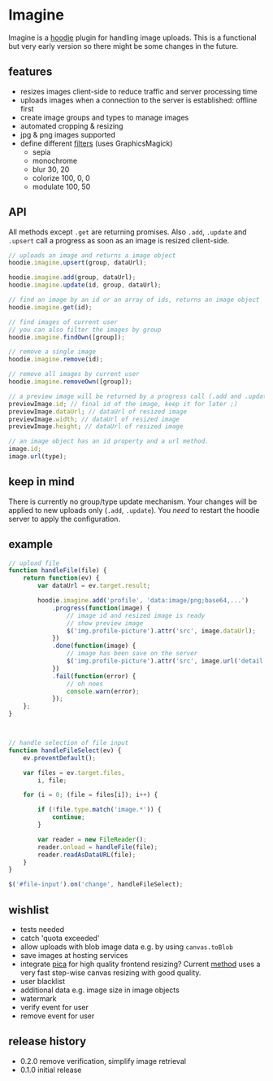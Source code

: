 # Imagine

Imagine is a [hoodie](//hood.ie) plugin for handling image uploads. This is a functional but very early version so there might be some changes in the future.

## features
- resizes images client-side to reduce traffic and server processing time
- uploads images when a connection to the server is established: offline first
- create image groups and types to manage images
- automated cropping & resizing
- jpg & png images supported
- define different [filters](http://aheckmann.github.io/gm/docs.html) (uses GraphicsMagick)
    + sepia
    + monochrome
    + blur 30, 20
    + colorize 100, 0, 0
    + modulate 100, 50


## API
All methods except `.get` are returning promises. Also `.add`, `.update` and `.upsert` call a progress as soon as an image is resized client-side.
```javascript
// uploads an image and returns a image object
hoodie.imagine.upsert(group, dataUrl);

hoodie.imagine.add(group, dataUrl);
hoodie.imagine.update(id, group, dataUrl);

// find an image by an id or an array of ids, returns an image object
hoodie.imagine.get(id);

// find images of current user
// you can also filter the images by group
hoodie.imagine.findOwn([group]);

// remove a single image
hoodie.imagine.remove(id);

// remove all images by current user
hoodie.imagine.removeOwn([group]);

// a preview image will be returned by a progress call (.add and .update only)
previewImage.id; // final id of the image, keep it for later ;)
previewImage.dataUrl; // dataUrl of resized image
previewImage.width; // dataUrl of resized image
previewImage.height; // dataUrl of resized image

// an image object has an id property and a url method. 
image.id;
image.url(type);
```


## keep in mind
There is currently no group/type update mechanism. Your changes will be applied to new uploads only (`.add`, `.update`). You *need* to restart the hoodie server to apply the configuration.


## example
```javascript
// upload file
function handleFile(file) {
    return function(ev) {
        var dataUrl = ev.target.result;

        hoodie.imagine.add('profile', 'data:image/png;base64,...')
            .progress(function(image) {
                // image id and resized image is ready                
                // show preview image
                $('img.profile-picture').attr('src', image.dataUrl);
            })
            .done(function(image) {
                // image has been save on the server
                $('img.profile-picture').attr('src', image.url('detail'));
            })
            .fail(function(error) {
                // oh noes
                console.warn(error);
            });        
    };
}



// handle selection of file input
function handleFileSelect(ev) {
    ev.preventDefault();

    var files = ev.target.files,
        i, file;

    for (i = 0; (file = files[i]); i++) {

        if (!file.type.match('image.*')) {
            continue;
        }

        var reader = new FileReader();
        reader.onload = handleFile(file);
        reader.readAsDataURL(file);
    }
}

$('#file-input').on('change', handleFileSelect);
```


## wishlist
- tests needed
- catch 'quota exceeded'
- allow uploads with blob image data e.g. by using `canvas.toBlob`
- save images at hosting services
- integrate [pica](https://github.com/nodeca/pica) for high quality frontend resizing? Current [method](http://stackoverflow.com/questions/17861447/html5-canvas-drawimage-how-to-apply-antialiasing) uses a very fast step-wise canvas resizing with good quality.
- user blacklist
- additional data e.g. image size in image objects
- watermark
- verify event for user
- remove event for user


## release history
- 0.2.0 remove verification, simplify image retrieval
- 0.1.0 initial release
